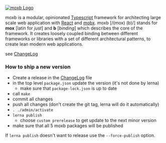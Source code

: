 [![moxb Logo](https://dl.dropboxusercontent.com/s/6w24mniyvlvij0s/moxb_logo_github.png?dl=0)](http://moxb.org/)

  moxb is a modular, opinionated [Typescript](http://www.typescriptlang.org/) framework for architecting large scale web application with [React](https://reactjs.org/) and [mobx](https://mobx.js.org/).
  moxb [/(mox) (b)/] stands for **mox** [latin for *just*] and **b** [*binding*] which describes the core of the framework. It creates loosely coupled binding between different frameworks or libraries with a set of different architectural patterns, to create lean modern web applications.

see [ChangeLog](./ChangeLog.md)


### How to ship a new version
- Create a release in the [ChangeLog](./ChangeLog.md) file
- in the top level `package.json` update the version (it's not done by lerna)
  - make sure that `package-lock.json` is up to date
- call `make`
- commit all changes
- push all changes (don't create the git tag, lerna will do it automatically)
- `. ./admin/activate`
- `lerna publish`
  - choose `custom prerelease` to get update to the next minor version
- make sure that all 5 moxb packages will be published

If `lerna publish` doesn't want to release use the `--force-publish` option.
